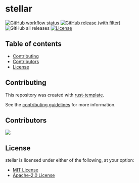 # stellar

[![GitHub workflow status](https://github.com/starlight-industries/stellar/actions/workflows/cicd.yaml/badge.svg)](https://github.com/starlight-industries/stellar/actions/workflows/cicd.yaml)
[![GitHub release (with filter)](https://img.shields.io/github/v/release/starlight-industries/stellar)](https://github.com/starlight-industries/stellar/releases/latest)
![GitHub all releases](https://img.shields.io/github/downloads/starlight-industries/stellar/total)
[![License](https://img.shields.io/badge/license-MIT%2FApache--2.0-blue.svg)](./LICENSE-MIT)

## Table of contents

- [Contributing](#contributing)
- [Contributors](#contributors)
- [License](#license)

## Contributing

This repository was created with [rust-template](https://github.com/uplau/rust-template).

See the [contributing guidelines](./CONTRIBUTING.md) for more information.

## Contributors

<a href="https://github.com/starlight-industries/stellar/graphs/contributors">
<img src="https://contrib.rocks/image?repo=starlight-industries/stellar&max=400&columns=20" />
</a>

## License

stellar is licensed under either of the following, at your option:

- [MIT License](./LICENSE-MIT)
- [Apache-2.0 License](./LICENSE-APACHE)
